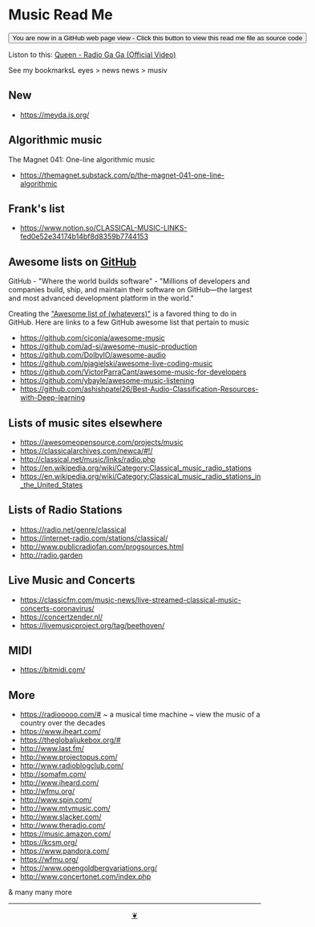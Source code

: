 # Music Read Me

<span style=display:none; >[You are now in a GitHub source code view - click this link to view Read Me file as a web page]( https://theo-armour.github.io/2021/bookmarks/readme.html#music.md  "View file as a web page." ) </span>

<div><input type=button onclick=window.top.location.href="https://github.com/theo-armour/2021/tree/master/bookmarks/music.md";
value='You are now in a GitHub web page view - Click this button to view this read me file as source code' ></div>

Liston to this: [Queen - Radio Ga Ga (Official Video)]( https://www.youtube.com/watch?v=azdwsXLmrHE )


See my bookmarksL eyes > news news > musiv
## New

* https://meyda.js.org/

## Algorithmic music

The Magnet 041: One-line algorithmic music

* https://themagnet.substack.com/p/the-magnet-041-one-line-algorithmic


## Frank's list

* https://www.notion.so/CLASSICAL-MUSIC-LINKS-fed0e52e34174b14bf8d8359b7744153


## Awesome lists on [GitHub]( https://github.com)

GitHub - "Where the world builds software" - "Millions of developers and companies build, ship, and maintain their software on GitHub—the largest and most advanced development platform in the world."

Creating the ["Awesome list of (whatevers)"]( https://github.com/topics/awesome-list ) is a favored thing to do in GitHub. Here are links to a few GitHub awesome list that pertain to music

* https://github.com/ciconia/awesome-music
* https://github.com/ad-si/awesome-music-production
* https://github.com/DolbyIO/awesome-audio
* https://github.com/pjagielski/awesome-live-coding-music
* https://github.com/VictorParraCant/awesome-music-for-developers
* https://github.com/ybayle/awesome-music-listening
* https://github.com/ashishpatel26/Best-Audio-Classification-Resources-with-Deep-learning


## Lists of music sites elsewhere

* https://awesomeopensource.com/projects/music
* https://classicalarchives.com/newca/#!/
* http://classical.net/music/links/radio.php
* https://en.wikipedia.org/wiki/Category:Classical_music_radio_stations
* https://en.wikipedia.org/wiki/Category:Classical_music_radio_stations_in_the_United_States


## Lists of Radio Stations

* https://radio.net/genre/classical
* https://internet-radio.com/stations/classical/
* http://www.publicradiofan.com/progsources.html
* http://radio.garden


## Live Music and Concerts

* https://classicfm.com/music-news/live-streamed-classical-music-concerts-coronavirus/
* https://concertzender.nl/
* https://livemusicproject.org/tag/beethoven/

## MIDI

* https://bitmidi.com/

## More

* https://radiooooo.com/# ~ a musical time machine ~ view the music of a country over the decades
* https://www.iheart.com/
* https://theglobaljukebox.org/#
* http://www.last.fm/
* http://www.projectopus.com/
* http://www.radioblogclub.com/
* http://somafm.com/
* http://www.iheard.com/
* http://wfmu.org/
* http://www.spin.com/
* http://www.mtvmusic.com/
* http://www.slacker.com/
* http://www.theradio.com/
* https://music.amazon.com/
* https://kcsm.org/
* https://www.pandora.com/
* https://wfmu.org/
* https://www.opengoldbergvariations.org/
* http://www.concertonet.com/index.php


& many many more

***

<center title="Hello! Click me to go up to the top" ><a class=aDingbat href=javascript:window.scrollTo(0,0);> ❦ </a></center>
